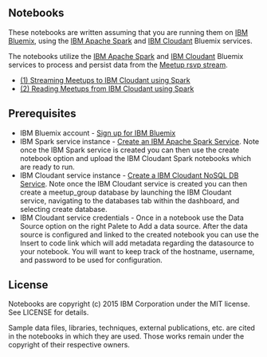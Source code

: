 ## Notebooks

These notebooks are written assuming that you are running them on [IBM Bluemix](https://console.ng.bluemix.net/), using the [IBM Apache Spark](https://console.ng.bluemix.net/catalog/services/apache-spark/) and [IBM Cloudant](https://console.ng.bluemix.net/catalog/services/cloudant-nosql-db/) Bluemix services.

The notebooks utilize the [IBM Apache Spark](https://console.ng.bluemix.net/catalog/services/apache-spark/) and [IBM Cloudant](https://console.ng.bluemix.net/catalog/services/cloudant-nosql-db/) Bluemix services to process and persist data from the [Meetup rsvp stream](http://www.meetup.com/meetup_api/docs/stream/2/rsvps/).

* [(1) Streaming Meetups to IBM Cloudant using Spark](https://github.com/ibm-et/jupyter-samples/blob/master/bluemix-spark-cloudant/1-Streaming-Meetups-to-IBM-Cloudant-using-Spark.ipynb)
* [(2) Reading Meetups from IBM Cloudant using Spark](https://github.com/ibm-et/jupyter-samples/blob/master/bluemix-spark-cloudant/2-Reading-Meetups-from-IBM-Cloudant-using-Spark.ipynb)


## Prerequisites
* IBM Bluemix account - [Sign up for IBM Bluemix](https://console.ng.bluemix.net/registration/)
* IBM Spark service instance - [Create an IBM Apache Spark Service](https://console.ng.bluemix.net/catalog/apache-spark/).  Note once the IBM Spark service is created you can then use the create notebook option and upload the IBM Cloudant Spark notebooks which are ready to run.
* IBM Cloudant service instance - [Create a IBM Cloudant NoSQL DB Service](https://console.ng.bluemix.net/catalog/cloudant-nosql-db/).  Note once the IBM Cloudant service is created you can then create a meetup_group database by launching the IBM Cloudant service, navigating to the databases tab within the dashboard, and selecting create database.
* IBM Cloudant service credentials - Once in a notebook use the Data Source option on the right Palete to Add a data source. After the data source is configured and linked to the created notebook you can use the Insert to code link which will add metadata regarding the datasource to your notebook. You will want to keep track of the hostname, username, and password to be used for configuration.

## License

Notebooks are copyright (c) 2015 IBM Corporation under the MIT license. See LICENSE for details.

Sample data files, libraries, techniques, external publications, etc. are cited in the notebooks in which they are used. Those works remain under the copyright of their respective owners.
